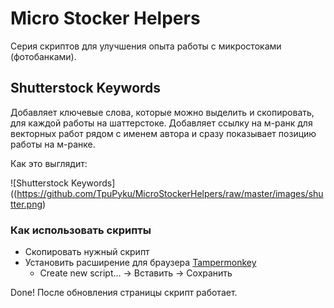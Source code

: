 # Micro Stocker Helpers

Серия скриптов для улучшения опыта работы с микростоками (фотобанками). 

## Shutterstock Keywords

Добавляет ключевые слова, которые можно выделить и скопировать, для каждой работы на шаттерстоке.
Добавляет ссылку на м-ранк для векторных работ рядом с именем автора и сразу показывает позицию работы на м-ранке.

Как это выглядит:

![Shutterstock Keywords]((https://github.com/TpuPyku/MicroStockerHelpers/raw/master/images/shutter.png)

### Как использовать скрипты
  - Скопировать нужный скрипт
  - Установить расширение для браузера [Tampermonkey](http://tampermonkey.net/) 
    - Create new script... -> Вставить -> Сохранить

Done! После обновления страницы скрипт работает.